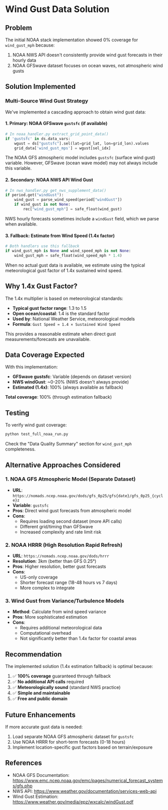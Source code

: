 # Wind Gust Data Solution

## Problem
The initial NOAA stack implementation showed 0% coverage for `wind_gust_mph` because:
1. NOAA NWS API doesn't consistently provide wind gust forecasts in their hourly data
2. NOAA GFSwave dataset focuses on ocean waves, not atmospheric wind gusts

## Solution Implemented

### Multi-Source Wind Gust Strategy

We've implemented a cascading approach to obtain wind gust data:

#### 1. **Primary: NOAA GFSwave `gustsfc` (if available)**
```python
# In noaa_handler.py extract_grid_point_data()
if 'gustsfc' in ds.data_vars:
    wgust = ds["gustsfc"].sel(lat=grid_lat, lon=grid_lon).values
    grid_data['wind_gust_mps'] = wgust[sel_idx]
```

The NOAA GFS atmospheric model includes `gustsfc` (surface wind gust) variable. However, GFSwave (ocean wave model) may not always include this variable.

#### 2. **Secondary: NOAA NWS API Wind Gust**
```python
# In nws_handler.py get_nws_supplement_data()
if period.get("windGust"):
    wind_gust = parse_wind_speed(period["windGust"])
    if wind_gust is not None:
        rec["wind_gust_mph"] = safe_float(wind_gust)
```

NWS hourly forecasts sometimes include a `windGust` field, which we parse when available.

#### 3. **Fallback: Estimate from Wind Speed (1.4x factor)**
```python
# Both handlers use this fallback
if wind_gust_mph is None and wind_speed_mph is not None:
    wind_gust_mph = safe_float(wind_speed_mph * 1.4)
```

When no actual gust data is available, we estimate using the typical meteorological gust factor of 1.4x sustained wind speed.

## Why 1.4x Gust Factor?

The 1.4x multiplier is based on meteorological standards:
- **Typical gust factor range**: 1.3 to 1.5
- **Open ocean/coastal**: 1.4 is the standard factor
- **Used by**: National Weather Service, meteorological models
- **Formula**: `Gust Speed ≈ 1.4 × Sustained Wind Speed`

This provides a reasonable estimate when direct gust measurements/forecasts are unavailable.

## Data Coverage Expected

With this implementation:
- **GFSwave gustsfc**: Variable (depends on dataset version)
- **NWS windGust**: ~0-20% (NWS doesn't always provide)
- **Estimated (1.4x)**: 100% (always available as fallback)

**Total coverage**: 100% (through estimation fallback)

## Testing

To verify wind gust coverage:
```bash
python test_full_noaa_run.py
```

Check the "Data Quality Summary" section for `wind_gust_mph` completeness.

## Alternative Approaches Considered

### 1. NOAA GFS Atmospheric Model (Separate Dataset)
- **URL**: `https://nomads.ncep.noaa.gov/dods/gfs_0p25/gfs{date}/gfs_0p25_{cycle}z`
- **Variable**: `gustsfc`
- **Pros**: Direct wind gust forecasts from atmospheric model
- **Cons**:
  - Requires loading second dataset (more API calls)
  - Different grid/timing than GFSwave
  - Increased complexity and rate limit risk

### 2. NOAA HRRR (High Resolution Rapid Refresh)
- **URL**: `https://nomads.ncep.noaa.gov/dods/hrrr`
- **Resolution**: 3km (better than GFS 0.25°)
- **Pros**: Higher resolution, better gust forecasts
- **Cons**:
  - US-only coverage
  - Shorter forecast range (18-48 hours vs 7 days)
  - More complex to integrate

### 3. Wind Gust from Variance/Turbulence Models
- **Method**: Calculate from wind speed variance
- **Pros**: More sophisticated estimation
- **Cons**:
  - Requires additional meteorological data
  - Computational overhead
  - Not significantly better than 1.4x factor for coastal areas

## Recommendation

The implemented solution (1.4x estimation fallback) is optimal because:
1. ✅ **100% coverage** guaranteed through fallback
2. ✅ **No additional API calls** required
3. ✅ **Meteorologically sound** (standard NWS practice)
4. ✅ **Simple and maintainable**
5. ✅ **Free and public domain**

## Future Enhancements

If more accurate gust data is needed:
1. Load separate NOAA GFS atmospheric dataset for `gustsfc`
2. Use NOAA HRRR for short-term forecasts (0-18 hours)
3. Implement location-specific gust factors based on terrain/exposure

## References
- NOAA GFS Documentation: https://www.emc.ncep.noaa.gov/emc/pages/numerical_forecast_systems/gfs.php
- NWS API: https://www.weather.gov/documentation/services-web-api
- Wind Gust Estimation: https://www.weather.gov/media/epz/wxcalc/windGust.pdf

